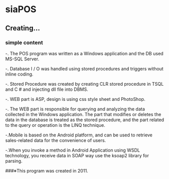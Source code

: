 # siaPOS

## Creating...

### simple content

-. The POS program was written as a Windows application and the DB used MS-SQL Server.

-. Database I / O was handled using stored procedures and triggers without inline coding.

-. Stored Procedure was created by creating CLR stored procedure in TSQL and C # and injecting dll file into DBMS.

-. WEB part is ASP, design is using css style sheet and PhotoShop.

-. The WEB part is responsible for querying and analyzing the data collected in the Windows application. The part that modifies or deletes the data in the database is treated as the stored procedure, and the part related to the query or operation is the LINQ technique.

-.Mobile is based on the Android platform, and can be used to retrieve sales-related data for the convenience of users.

-.When you invoke a method in Android Application using WSDL technology, you receive data in SOAP way use the ksoap2 library for parsing.


###※This program was created in 2011.
